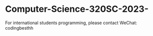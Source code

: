 # Computer-Science-320SC-2023-
For international students programming, please contact WeChat: codingbesthh

